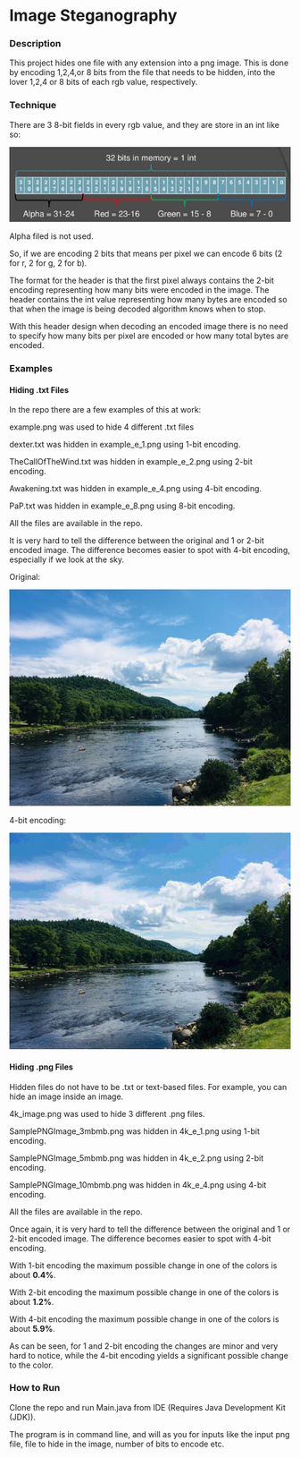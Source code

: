 # Image Steganography

### Description
This project hides one file with any extension into a png image. This is done by encoding 1,2,4,or 8 bits from the file that needs to be hidden, into the lover 1,2,4 or 8 bits of each rgb value, respectively. 

### Technique 
There are 3 8-bit fields in every rgb value, and they are store in an int like so:

![](intRGB.PNG)

Alpha filed is not used.

So, if we are encoding 2 bits that means per pixel we can encode 6 bits (2 for r, 2 for g, 2 for b).

The format for the header is that the first pixel always contains the 2-bit encoding representing how many bits were encoded in the image. The header contains the int value representing how many bytes are encoded so that when the image is being decoded algorithm knows when to stop.

With this header design when decoding an encoded image there is no need to specify how many bits per pixel are encoded or how many total bytes are encoded.

### Examples
#### Hiding .txt Files
In the repo there are a few examples of this at work:

example.png was used to hide 4 different .txt files

dexter.txt was hidden in example_e_1.png using 1-bit encoding.

TheCallOfTheWind.txt was hidden in example_e_2.png using 2-bit encoding.

Awakening.txt was hidden in example_e_4.png using 4-bit encoding.

PaP.txt was hidden in example_e_8.png using 8-bit encoding.

All the files are available in the repo.

It is very hard to tell the difference between the original and 1 or 2-bit encoded image. The difference becomes easier to spot with 4-bit encoding, especially if we look at the sky.

Original:

![](example.png)

4-bit encoding:

![](example_e_4.png)

#### Hiding .png Files

Hidden files do not have to be .txt or text-based files. For example, you can hide an image inside an image. 

4k_image.png was used to hide 3 different .png files.

SamplePNGImage_3mbmb.png was hidden in 4k_e_1.png using 1-bit encoding.

SamplePNGImage_5mbmb.png was hidden in 4k_e_2.png using 2-bit encoding.

SamplePNGImage_10mbmb.png was hidden in 4k_e_4.png using 4-bit encoding.

All the files are available in the repo.

Once again, it is very hard to tell the difference between the original and 1 or 2-bit encoded image. The difference becomes easier to spot with 4-bit encoding. 

With 1-bit encoding the maximum possible change in one of the colors is about **0.4%**.

With 2-bit encoding the maximum possible change in one of the colors is about **1.2%**.

With 4-bit encoding the maximum possible change in one of the colors is about **5.9%**.

As can be seen, for 1 and 2-bit encoding the changes are minor and very hard to notice, while the 4-bit encoding yields a significant possible change to the color.

### How to Run

Clone the repo and run Main.java from IDE (Requires Java Development Kit (JDK)).

The program is in command line, and will as you for inputs like the input png file, file to hide in the image, number of bits to encode etc.

